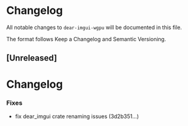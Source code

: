 # Changelog

All notable changes to `dear-imgui-wgpu` will be documented in this file.

The format follows Keep a Changelog and Semantic Versioning.

## [Unreleased]
# Changelog



### Fixes

- fix dear_imgui crate renaming issues (3d2b351…)



